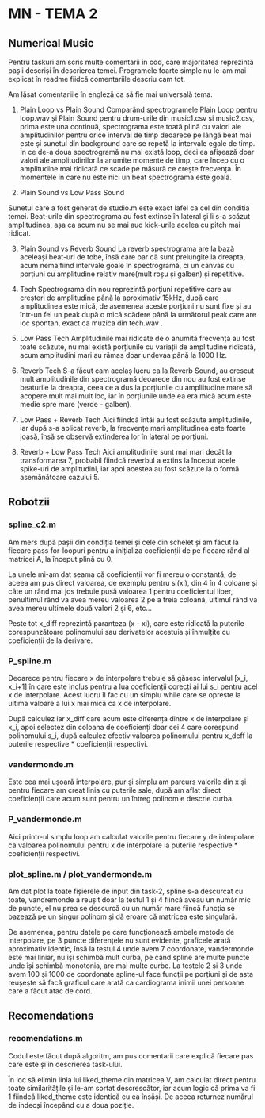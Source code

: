 # MN - TEMA 2

## Numerical Music

Pentru taskuri am scris multe comentarii în cod, care majoritatea reprezintă pașii descriși în descrierea temei. Programele foarte simple nu le-am mai explicat în readme fiidcă comentariile descriu cam tot.

Am lăsat comentariile în engleză ca să fie mai universală tema.

1. Plain Loop vs Plain Sound
Comparând spectrogramele Plain Loop pentru loop.wav și Plain Sound pentru drum-urile din music1.csv și music2.csv, prima este una continuă, spectrograma este toată plină cu valori ale amplitudinilor pentru orice interval de timp deoarece pe lângă beat mai este și sunetul din background care se repetă la intervale egale de timp. În ce de-a doua spectrogramă nu mai există loop, deci ea afișează doar valori ale amplitudinilor la anumite momente de timp, care încep cu o amplitudine mai ridicată ce scade pe măsură ce crește frecvența. În momentele în care nu este nici un beat spectrograma este goală.

2. Plain Sound vs Low Pass Sound

Sunetul care a fost generat de studio.m este exact lafel ca cel din conditia temei. Beat-urile din spectrograma au fost extinse în lateral și li s-a scăzut amplitudinea, așa ca acum nu se mai aud kick-urile acelea cu pitch mai ridicat.

3. Plain Sound vs Reverb Sound
La reverb spectrograma are la bază aceleași beat-uri de tobe, însă care par că sunt prelungite la dreapta, acum nemaifiind intervale goale în spectrogramă, ci un canvas cu porțiuni cu amplitudine relativ mare(mult roșu și galben) și repetitive.

4. Tech
Spectrograma din nou reprezintă porțiuni repetitive care au creșteri de amplitudine până la aproximativ 15kHz, după care amplitudinea este mică, de asemenea aceste porțiuni nu sunt fixe și au într-un fel un peak după o mică scădere până la următorul peak care are loc spontan, exact ca muzica din tech.wav .

5. Low Pass Tech
Amplitudinile mai ridicate de o anumită frecvență au fost toate scăzute, nu mai există porțiunile cu variații de amplitudine ridicată, acum amplitudini mari au rămas doar undevaa până la 1000 Hz.

6. Reverb Tech
S-a făcut cam acelaș lucru ca la Reverb Sound, au crescut mult amplitudinile din spectrogramă deoarece din nou au fost extinse beaturile la dreapta, ceea ce a dus la porțiunile cu ampliitudine mare să acopere mult mai mult loc, iar în porțiunile unde ea era mică acum este medie spre mare (verde - galben).

7. Low Pass + Reverb Tech
Aici fiindcă întâi au fost scăzute amplitudinile, iar după s-a aplicat reverb, la frecvențe mari amplitudinea este foarte joasă, însă se observă extinderea lor în lateral pe porțiuni.

8. Reverb + Low Pass Tech
Aici amplitudinile sunt mai mari decât la transformarea 7, probabil fiindcă reverbul a extins la început acele spike-uri de amplitudini, iar apoi acestea au fost scăzute la o formă asemănătoare cazului 5.

## Robotzii

### spline_c2.m

Am mers după pașii din condiția temei și cele din schelet și am făcut la fiecare pass for-loopuri pentru a inițializa coeficienții de pe fiecare rând al matricei A, la început plină cu 0.

La unele mi-am dat seama că coeficienții vor fi mereu o constantă, de aceea am pus direct valoarea, de exemplu pentru si(xi), din 4 în 4 coloane și câte un rând mai jos trebuie pusă valoarea 1 pentru coeficientul liber, penultimul rând va avea mereu valoarea 2 pe a treia coloană, ultimul rând va avea mereu ultimele două valori 2 și 6, etc...

Peste tot x_diff reprezintă paranteza (x - xi), care este ridicată la puterile corespunzătoare polinomului sau derivatelor acestuia și înmulțite cu coeficienții de la derivare.

### P_spline.m

Deoarece pentru fiecare x de interpolare trebuie să găsesc intervalul [x_i, x_i+1] în care este inclus pentru a lua coeficienții corecți ai lui s_i pentru acel x de interpolare. Acest lucru îl fac cu un simplu while care se oprește la ultima valoare a lui x mai mică ca x de interpolare.

După calculez iar x_diff care acum este diferența dintre x de interpolare și x_i, apoi selectez din coloana de coeficienți doar cei 4 care corespund polinomului s_i, după calculez efectiv valoarea polinomului pentru x_deff la puterile respective * coeficienții respectivi.

### vandermonde.m

Este cea mai ușoară interpolare, pur și simplu am parcurs valorile din x și pentru fiecare am creat linia cu puterile sale, după am aflat direct coeficienții care acum sunt pentru un întreg polinom e descrie curba.

### P_vandermonde.m

Aici printr-ul simplu loop am calculat valorile pentru fiecare y de interpolare ca valoarea polinomului pentru x de interpolare la puterile respective * coeficienții respectivi.

### plot_spline.m / plot_vandermonde.m

Am dat plot la toate fișierele de input din task-2, spline s-a descurcat cu toate, vandremonde a reușit doar la testul 1 și 4 fiincă aveau un număr mic de puncte, el nu prea se descurcă cu un număr mare fiincă funcția se bazează pe un singur polinom și dă eroare că matricea este singulară.

De asemenea, pentru datele pe care funcționează ambele metode de interpolare, pe 3 puncte diferențele nu sunt evidente, graficele arată aproximativ identic, însă la testul 4 unde avem 7 coordonate, vandermonde este mai liniar, nu își schimbă mult curba, pe când spline are multe puncte unde își schimbă monotonia, are mai multe curbe. La testele 2 și 3 unde avem 100 și 1000 de coordonate spline-ul face funcții pe porțiuni și de asta reușește să facă graficul care arată ca cardiograma inimii unei persoane care a făcut atac de cord.

## Recomendations

### recomendations.m

Codul este făcut după algoritm, am pus comentarii care explică fiecare pas care este și în descrierea task-ului.

În loc să elimin linia lui liked_theme din matricea V, am calculat direct pentru toate similaritățile și le-am sortat descrescător, iar acum logic că prima va fi 1 fiindcă liked_theme este identică cu ea însăși. De aceea returnez numărul de indecși începând cu a doua poziție.